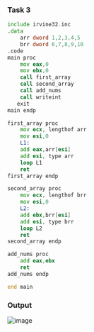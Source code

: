 ### Task 3
```asm
include irvine32.inc
.data
	arr dword 1,2,3,4,5
	brr dword 6,7,8,9,10
.code
main proc
	mov eax,0
	mov ebx,0
	call first_array
	call second_array
	call add_nums
	call writeint
   exit
main endp

first_array proc
	mov ecx, lengthof arr
	mov esi,0
	L1:
	add eax,arr[esi]
	add esi, type arr
	loop L1
	ret
first_array endp

second_array proc
	mov ecx, lengthof brr
	mov esi,0
	L2:
	add ebx,brr[esi]
	add esi, type brr
	loop L2
	ret
second_array endp

add_nums proc
	add eax,ebx
	ret
add_nums endp

end main

```
### Output
![image](https://github.com/user-attachments/assets/459eb925-eae3-4fd8-9515-0b82dfa792bd)
